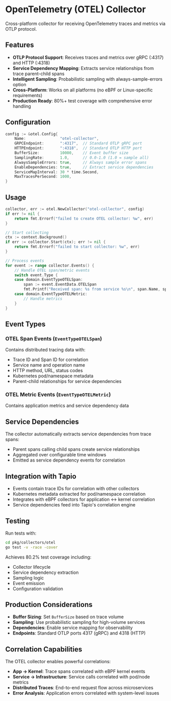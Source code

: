 # OpenTelemetry (OTEL) Collector

Cross-platform collector for receiving OpenTelemetry traces and metrics via OTLP protocol.

## Features

- **OTLP Protocol Support**: Receives traces and metrics over gRPC (:4317) and HTTP (:4318)
- **Service Dependency Mapping**: Extracts service relationships from trace parent-child spans
- **Intelligent Sampling**: Probabilistic sampling with always-sample-errors option
- **Cross-Platform**: Works on all platforms (no eBPF or Linux-specific requirements)
- **Production Ready**: 80%+ test coverage with comprehensive error handling

## Configuration

```go
config := &otel.Config{
    Name:               "otel-collector",
    GRPCEndpoint:       ":4317",  // Standard OTLP gRPC port
    HTTPEndpoint:       ":4318",  // Standard OTLP HTTP port
    BufferSize:         10000,    // Event buffer size
    SamplingRate:       1.0,      // 0.0-1.0 (1.0 = sample all)
    AlwaysSampleErrors: true,     // Always sample error spans
    EnableDependencies: true,     // Extract service dependencies
    ServiceMapInterval: 30 * time.Second,
    MaxTracesPerSecond: 1000,
}
```

## Usage

```go
collector, err := otel.NewCollector("otel-collector", config)
if err != nil {
    return fmt.Errorf("failed to create OTEL collector: %w", err)
}

// Start collecting
ctx := context.Background()
if err := collector.Start(ctx); err != nil {
    return fmt.Errorf("failed to start collector: %w", err)
}

// Process events
for event := range collector.Events() {
    // Handle OTEL span/metric events
    switch event.Type {
    case domain.EventTypeOTELSpan:
        span := event.EventData.OTELSpan
        fmt.Printf("Received span: %s from service %s\n", span.Name, span.ServiceName)
    case domain.EventTypeOTELMetric:
        // Handle metrics
    }
}
```

## Event Types

### OTEL Span Events (`EventTypeOTELSpan`)
Contains distributed tracing data with:
- Trace ID and Span ID for correlation
- Service name and operation name
- HTTP method, URL, status codes
- Kubernetes pod/namespace metadata
- Parent-child relationships for service dependencies

### OTEL Metric Events (`EventTypeOTELMetric`)
Contains application metrics and service dependency data

## Service Dependencies

The collector automatically extracts service dependencies from trace spans:
- Parent spans calling child spans create service relationships
- Aggregated over configurable time windows
- Emitted as service dependency events for correlation

## Integration with Tapio

- Events contain trace IDs for correlation with other collectors
- Kubernetes metadata extracted for pod/namespace correlation
- Integrates with eBPF collectors for application ↔ kernel correlation
- Service dependencies feed into Tapio's correlation engine

## Testing

Run tests with:
```bash
cd pkg/collectors/otel
go test -v -race -cover
```

Achieves 80.2% test coverage including:
- Collector lifecycle
- Service dependency extraction
- Sampling logic
- Event emission
- Configuration validation

## Production Considerations

- **Buffer Sizing**: Set `BufferSize` based on trace volume
- **Sampling**: Use probabilistic sampling for high-volume services
- **Dependencies**: Enable service mapping for observability
- **Endpoints**: Standard OTLP ports 4317 (gRPC) and 4318 (HTTP)

## Correlation Capabilities

The OTEL collector enables powerful correlations:
- **App → Kernel**: Trace spans correlated with eBPF kernel events
- **Service → Infrastructure**: Service calls correlated with pod/node metrics  
- **Distributed Traces**: End-to-end request flow across microservices
- **Error Analysis**: Application errors correlated with system-level issues